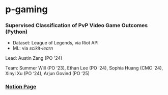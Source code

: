 # p-gaming

### Supervised Classification of PvP Video Game Outcomes (Python)
- Dataset: League of Legends, via Riot API
- ML: via <i>scikit-learn</i>

Lead: Austin Zang (PO '24)

Team: Summer Will (PO ‘23), Ethan Lee (PO ‘24), Sophia Huang (CMC ‘24), Xinyi Xu (PO ‘24), Arjun Govind (PO ‘25)



### [Notion Page](https://vivacious-leech-c44.notion.site/Welcome-to-P-Gaming-eab3f5a83ee542da8879a97550509785)

